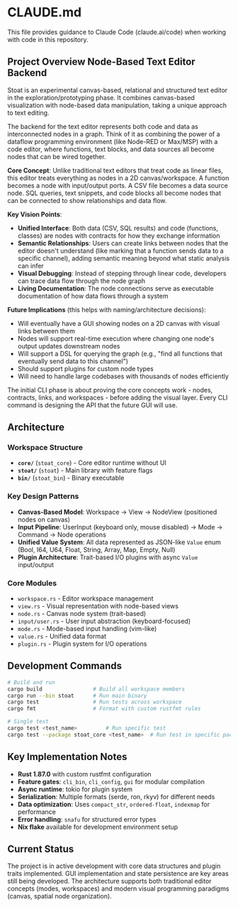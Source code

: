 # CLAUDE.md

This file provides guidance to Claude Code (claude.ai/code) when working with code in this repository.

## Project Overview Node-Based Text Editor Backend

Stoat is an experimental canvas-based, relational and structured text editor in the exploration/prototyping phase. It combines canvas-based visualization with node-based data manipulation, taking a unique approach to text editing.

The backend for the text editor represents both code and data as interconnected nodes in a graph. Think of it as combining the power of a dataflow programming environment (like Node-RED or Max/MSP) with a code editor, where functions, text blocks, and data sources all become nodes that can be wired together.

**Core Concept**: Unlike traditional text editors that treat code as linear files, this editor treats everything as nodes in a 2D canvas/workspace. A function becomes a node with input/output ports. A CSV file becomes a data source node. SQL queries, text snippets, and code blocks all become nodes that can be connected to show relationships and data flow.

**Key Vision Points**:
- **Unified Interface**: Both data (CSV, SQL results) and code (functions, classes) are nodes with contracts for how they exchange information
- **Semantic Relationships**: Users can create links between nodes that the editor doesn't understand (like marking that a function sends data to a specific channel), adding semantic meaning beyond what static analysis can infer
- **Visual Debugging**: Instead of stepping through linear code, developers can trace data flow through the node graph
- **Living Documentation**: The node connections serve as executable documentation of how data flows through a system

**Future Implications** (this helps with naming/architecture decisions):
- Will eventually have a GUI showing nodes on a 2D canvas with visual links between them
- Nodes will support real-time execution where changing one node's output updates downstream nodes
- Will support a DSL for querying the graph (e.g., "find all functions that eventually send data to this channel")
- Should support plugins for custom node types
- Will need to handle large codebases with thousands of nodes efficiently

The initial CLI phase is about proving the core concepts work - nodes, contracts, links, and workspaces - before adding the visual layer. Every CLI command is designing the API that the future GUI will use.

## Architecture

### Workspace Structure
- **`core/`** (`stoat_core`) - Core editor runtime without UI
- **`stoat/`** (`stoat`) - Main library with feature flags  
- **`bin/`** (`stoat_bin`) - Binary executable

### Key Design Patterns
- **Canvas-Based Model**: Workspace → View → NodeView (positioned nodes on canvas)
- **Input Pipeline**: UserInput (keyboard only, mouse disabled) → Mode → Command → Node operations
- **Unified Value System**: All data represented as JSON-like `Value` enum (Bool, I64, U64, Float, String, Array, Map, Empty, Null)
- **Plugin Architecture**: Trait-based I/O plugins with async `Value` input/output

### Core Modules
- `workspace.rs` - Editor workspace management
- `view.rs` - Visual representation with node-based views  
- `node.rs` - Canvas node system (trait-based)
- `input/user.rs` - User input abstraction (keyboard-focused)
- `mode.rs` - Mode-based input handling (vim-like)
- `value.rs` - Unified data format
- `plugin.rs` - Plugin system for I/O operations

## Development Commands

```bash
# Build and run
cargo build                # Build all workspace members
cargo run --bin stoat      # Run main binary
cargo test                 # Run tests across workspace
cargo fmt                  # Format with custom rustfmt rules

# Single test
cargo test <test_name>         # Run specific test
cargo test --package stoat_core <test_name>  # Run test in specific package
```

## Key Implementation Notes

- **Rust 1.87.0** with custom rustfmt configuration
- **Feature gates**: `cli_bin`, `cli_config`, `gui` for modular compilation
- **Async runtime**: tokio for plugin system
- **Serialization**: Multiple formats (serde, ron, rkyv) for different needs
- **Data optimization**: Uses `compact_str`, `ordered-float`, `indexmap` for performance
- **Error handling**: `snafu` for structured error types
- **Nix flake** available for development environment setup

## Current Status

The project is in active development with core data structures and plugin traits implemented. GUI implementation and state persistence are key areas still being developed. The architecture supports both traditional editor concepts (modes, workspaces) and modern visual programming paradigms (canvas, spatial node organization).
